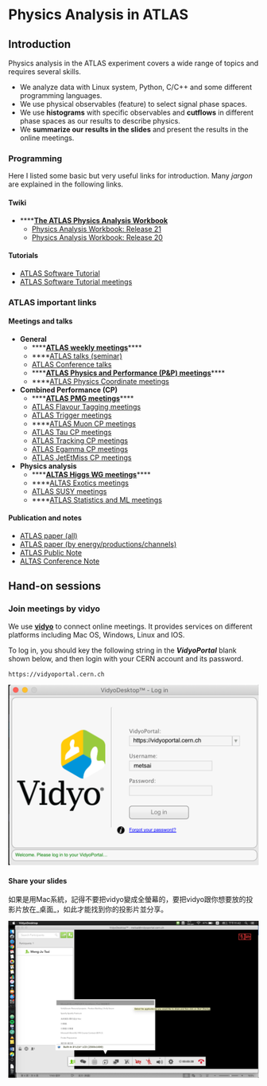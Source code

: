 # Physics Analysis in ATLAS

## Introduction

Physics analysis in the ATLAS experiment covers a wide range of topics and requires several skills. 

* We analyze data with Linux system, Python, C/C++ and some different programming languages. 
* We use physical observables \(feature\) to select signal phase spaces.
* We use **histograms** with specific observables and **cutflows** in different phase spaces as our results to describe physics. 
* We **summarize our results in the slides** and present the results in the online meetings.

### Programming

Here I listed some basic but very useful links for introduction. Many _jargon_ are explained in the following links. 

#### Twiki

* \*\*\*\*[**The ATLAS Physics Analysis Workbook**](https://twiki.cern.ch/twiki/bin/view/AtlasProtected/PhysicsAnalysisWorkBook)
  * [Physics Analysis Workbook: Release 21](https://twiki.cern.ch/twiki/bin/view/AtlasProtected/PhysicsAnalysisWorkBookRel21)
  * [Physics Analysis Workbook: Release 20](https://twiki.cern.ch/twiki/bin/view/AtlasProtected/PhysicsAnalysisWorkBookRel20)

#### Tutorials

* [ATLAS Software Tutorial](https://atlassoftwaredocs.web.cern.ch/ABtutorial/)
* [ATLAS Software Tutorial meetings](https://indico.cern.ch/category/397/)

### ATLAS important links

#### Meetings and talks

* **General**
  * \*\*\*\*[**ATLAS weekly meetings**](http://metsai.web.cern.ch/metsai/meetings/distributions/ATLAS-weekly-meetings.html)\*\*\*\*
  * \*\*\*\*[ATLAS talks \(seminar\)](https://twiki.cern.ch/twiki/bin/view/AtlasPublic/PublicSeminars)
  * [ATLAS Conference talks](http://atlas-speakers-committee.web.cern.ch/atlas-speakers-committee/)
  * \*\*\*\*[**ATLAS Physics and Performance \(P&P\) meetings**](http://metsai.web.cern.ch/metsai/meetings/distributions/ATLAS-physics-performance-meetings.html)\*\*\*\*
  * \*\*\*\*[ATLAS Physics Coordinate meetings](http://metsai.web.cern.ch/metsai/meetings/distributions/ATLAS-physics-coordination-meetings.html)
* **Combined Performance \(CP\)**
  * \*\*\*\*[**ATLAS PMG meetings**](http://metsai.web.cern.ch/metsai/meetings/distributions/ATLAS-PMG-meetings.html)\*\*\*\*
  * [ATLAS Flavour Tagging meetings](http://metsai.web.cern.ch/metsai/meetings/distributions/ATLAS-Flavour-tagging-meetings.html)
  * [ATLAS Trigger meetings](http://metsai.web.cern.ch/metsai/meetings/distributions/ATLAS-Trigger-meetings.html)
  * \*\*\*\*[ATLAS Muon CP meetings](http://metsai.web.cern.ch/metsai/meetings/distributions/ATLAS-Muon-CP-meetings.html)
  * [ATLAS Tau CP meetings](http://metsai.web.cern.ch/metsai/meetings/distributions/ATLAS-Tau-CP-meetings.html)
  * [ATLAS Tracking CP meetings](http://metsai.web.cern.ch/metsai/meetings/distributions/ATLAS-Tracking-CP-meetings.html)
  * [ATLAS Egamma CP meetings](http://metsai.web.cern.ch/metsai/meetings/distributions/ATLAS-Egamma-CP-meetings.html)
  * [ATLAS JetEtMiss CP meetings](http://metsai.web.cern.ch/metsai/meetings/distributions/ATLAS-JetEtMiss-CP-meetings.html)
* **Physics analysis**
  * \*\*\*\*[**ALTAS Higgs WG meetings**](http://metsai.web.cern.ch/metsai/meetings/distributions/ATLAS-Higgs-WG-meetings.html)\*\*\*\*
  * \*\*\*\*[ALTAS Exotics meetings](http://metsai.web.cern.ch/metsai/meetings/distributions/ATLAS-Exotics-meetings.html)
  * [ATLAS SUSY meetings](http://metsai.web.cern.ch/metsai/meetings/distributions/ATLAS-SUSY-meetings.html)
  * \*\*\*\*[ATLAS Statistics and ML meetings](http://metsai.web.cern.ch/metsai/meetings/distributions/ATLAS-Statistics-ML-meetings.html)

#### Publication and notes

* [ATLAS paper \(all\)](https://twiki.cern.ch/twiki/bin/view/AtlasPublic/Publications)
* [ATLAS paper \(by energy/productions/channels\)](https://twiki.cern.ch/twiki/bin/view/AtlasPublic/WebHome#Physics_Analysis_Groups_Summary)
* [ATLAS Public Note](https://twiki.cern.ch/twiki/bin/view/AtlasPublic/PUBnotes)
* [ALTAS Conference Note](https://twiki.cern.ch/twiki/bin/view/AtlasPublic/CONFnotes)

## Hand-on sessions

### Join meetings by vidyo

We use [**vidyo**](http://information-technology.web.cern.ch/services/fe/vidyo) to connect online meetings. It provides services on different platforms including Mac OS, Windows, Linux and IOS. 

To log in, you should key the following string in the _**VidyoPortal**_ blank shown below, and then login with your CERN account and its password. 

```text
https://vidyoportal.cern.ch
```

![](../.gitbook/assets/ying-mu-kuai-zhao-20190605-xia-wu-8.48.02.png)

#### Share your slides

如果是用Mac系統，記得不要把vidyo變成全螢幕的，要把vidyo跟你想要放的投影片放在_桌面_，如此才能找到你的投影片並分享。

![](../.gitbook/assets/ying-mu-kuai-zhao-20190605-xia-wu-11.42.30.png)




